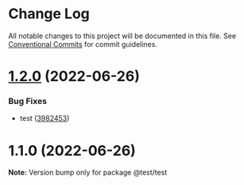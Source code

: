 # Change Log

All notable changes to this project will be documented in this file.
See [Conventional Commits](https://conventionalcommits.org) for commit guidelines.

# [1.2.0](https://github.com/Valera-Palianov/lerna-test/compare/@test/test@1.1.0...@test/test@1.2.0) (2022-06-26)


### Bug Fixes

* test ([3982453](https://github.com/Valera-Palianov/lerna-test/commit/3982453d186a872aeaf80e9d9c70a242fec1d335))





# 1.1.0 (2022-06-26)

**Note:** Version bump only for package @test/test
